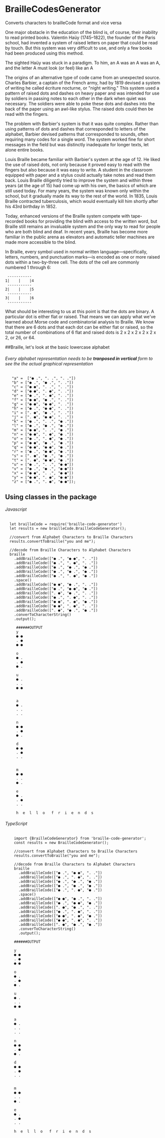 # BrailleCodesGenerator
Converts characters to brailleCode format and vice versa

One major obstacle in the education of the blind is, of course, their inability to read printed books. 
Valentin Haüy (1745–1822), the founder of the Paris school, had invented a system of raised letters on paper 
that could be read by touch. But this system was very difficult to use, and only a few books had been produced 
using this method.

The sighted Haüy was stuck in a paradigm. To him, an A was an A was an A, and the letter A must look (or feel) like an A

The origins of an alternative type of code came from an unexpected source. Charles Barbier, a captain of the French army,
had by 1819 devised a system of writing he called écriture nocturne, or "night writing." This system used a pattern of 
raised dots and dashes on heavy paper and was intended for use by soldiers in passing notes to each other in the dark when 
quiet was necessary. The soldiers were able to poke these dots and dashes into the back of the paper using an awl-like stylus. 
The raised dots could then be read with the fingers.

The problem with Barbier's system is that it was quite complex. Rather than using patterns of dots and dashes that corresponded 
to letters of the alphabet, Barbier devised patterns that corresponded to sounds, often requiring many codes for a single word. 
The system worked fine for short messages in the field but was distinctly inadequate for longer texts, let alone entire books.

Louis Braille became familiar with Barbier's system at the age of 12. He liked the use of raised dots, not only because it 
proved easy to read with the fingers but also because it was easy to write. A student in the classroom equipped with paper 
and a stylus could actually take notes and read them back. Louis Braille diligently tried to improve the system and within 
three years (at the age of 15) had come up with his own, the basics of which are still used today. For many years, the system 
was known only within the school, but it gradually made its way to the rest of the world. In 1835, Louis Braille contracted 
tuberculosis, which would eventually kill him shortly after his 43rd birthday in 1852.

Today, enhanced versions of the Braille system compete with tape-recorded books for providing the blind with access to the written 
word, but Braille still remains an invaluable system and the only way to read for people who are both blind and deaf. 
In recent years, Braille has become more familiar in the public arena as elevators and automatic teller machines are made 
more accessible to the blind.

In Braille, every symbol used in normal written language—specifically, letters, numbers, and punctuation marks—is encoded as one
or more raised dots within a two-by-three cell. The dots of the cell are commonly numbered 1 through 6:

     -----------
    1|    |    |4
     -----------
    2|    |    |5
     -----------
    3|    |    |6
     -----------
 
 What should be interesting to us at this point is that the dots are binary. A particular dot is either flat or raised.
 That means we can apply what we've learned about Morse code and combinatorial analysis to Braille. We know that there are 6 dots 
 and that each dot can be either flat or raised, so the total number of combinations of 6 flat and raised dots is 2 x 2 x 2 x 2 x 2 x 2, 
 or 26, or 64.

##Braille, let's look at the basic lowercase alphabet
###### Every alphabet representation needs to be **tranposed in vertical**  form to see the the actual graphical representation
       "a" =  ["● .", ". .", ". ."])
       "b" = ["● .", "● .", ". ."])
       "c" = ["● ●", ". .", ". ."])
       "d" = ["● ●", ". ●", ". ."])
       "e" = ["● .", ". ●", ". ."])
       "f" = ["● ●", "● .", ". ."])
       "g" = ["● ●", "● ●", ". ."])
       "h" = ["● .", "● ●", ". ."])
       "i" = [". ●", "● .", ". ."])
       "j" = [". ●", "● ●", ". ."])
       "k" = ["● .", ". .", "● ."])
       "l" = ["● .", "● .", "● ."])
       "m" = ["● ●", ". .", "● ."])
       "n" = ["● ●", ". ●", "● ."])
       "o" = ["● .", ". ●", "● ."])
       "p" = ["● ●", "● .", "● ."])
       "q" = ["● ●", "● ●", "● ."])
       "r" = ["● .", "● ●", "● ."])
       "s" = [". ●", "● .", "● ."])
       "t" = [". ●", "● ●", "● ."])
       "u" = ["● .", ". .", "● ●"])
       "v" = ["● .", "● .", "● ●"])
       "x" = ["● ●", ". .", "● ●"])
       "y" = ["● ●", ". ●", "● ●"])
       "z" = ["● .", ". ●", "● ●"]);
       
   
## Using classes in the package
###### Javascript
      let brailleCode = require('braille-code-generator')
      let results = new brailleCode.BrailleCodeGenerator();

      //convert from Alphabet Characters to Braille Characters
      results.convertToBraille("you and me");

      //decode from Braille Characters to Alphabet Characters
      braille
        .addBrailleCode(["● .", "● ●", ". ."])
        .addBrailleCode(["● .", ". ●", ". ."])
        .addBrailleCode(["● .", "● .", "● ."])
        .addBrailleCode(["● .", "● .", "● ."])
        .addBrailleCode(["● .", ". ●", "● ."])
        .space()
        .addBrailleCode(["● ●", "● .", ". ."])
        .addBrailleCode(["● .", "● ●", "● ."])
        .addBrailleCode([". ●", "● .", ". ."])
        .addBrailleCode(["● .", ". ●", ". ."])
        .addBrailleCode(["● ●", ". ●", "● ."])
        .addBrailleCode(["● ●", ". ●", ". ."])
        .addBrailleCode([". ●", "● .", "● ."])
        .converToCharacterString()
        .output();
  
         ######OUTPUT
         y
         ● ●
         . ●
         ● ●

         o
         ● .
         . ●
         ● .

         u
         ● .
         . .
         ● ●


         a
         ● .
         . .
         . .

         n
         ● ●
         . ●
         ● .

         d
         ● ●
         . ●
         . .


         m
         ● ●
         . .
         ● .

         e
         ● .
         . ●
         . .

         h  e  l  l  o   f  r  i  e  n  d  s


###### TypeScript
        import {BrailleCodeGenerator} from 'braille-code-generator';
        const results = new BrailleCodeGenerator();

        //convert from Alphabet Characters to Braille Characters
        results.convertToBraille("you and me");

        //decode from Braille Characters to Alphabet Characters
        braille
          .addBrailleCode(["● .", "● ●", ". ."])
          .addBrailleCode(["● .", ". ●", ". ."])
          .addBrailleCode(["● .", "● .", "● ."])
          .addBrailleCode(["● .", "● .", "● ."])
          .addBrailleCode(["● .", ". ●", "● ."])
          .space()
          .addBrailleCode(["● ●", "● .", ". ."])
          .addBrailleCode(["● .", "● ●", "● ."])
          .addBrailleCode([". ●", "● .", ". ."])
          .addBrailleCode(["● .", ". ●", ". ."])
          .addBrailleCode(["● ●", ". ●", "● ."])
          .addBrailleCode(["● ●", ". ●", ". ."])
          .addBrailleCode([". ●", "● .", "● ."])
          .converToCharacterString()
          .output();

        ######OUTPUT

        y
        ● ●
        . ●
        ● ●

        o
        ● .
        . ●
        ● .

        u
        ● .
        . .
        ● ●


        a
        ● .
        . .
        . .

        n
        ● ●
        . ●
        ● .

        d
        ● ●
        . ●
        . .


        m
        ● ●
        . .
        ● .

        e
        ● .
        . ●
        . .

        h  e  l  l  o   f  r  i  e  n  d  s

